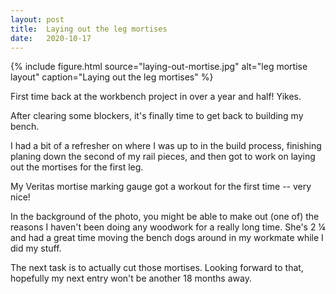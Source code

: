 ```yaml
---
layout: post
title:  Laying out the leg mortises
date:   2020-10-17
---
```


{% include figure.html source="laying-out-mortise.jpg" alt="leg mortise layout" caption="Laying out the leg mortises" %}

First time back at the workbench project in over a year and half!  Yikes.

After clearing some blockers, it's finally time to get back to building my
bench.

I had a bit of a refresher on where I was up to in the build process, finishing
planing down the second of my rail pieces, and then got to work on laying out
the mortises for the first leg.

My Veritas mortise marking gauge got a workout for the first time -- very nice!

In the background of the photo, you might be able to make out (one of) the
reasons I haven't been doing any woodwork for a really long time.  She's 2 ¼
and had a great time moving the bench dogs around in my workmate while I did my
stuff.

The next task is to actually cut those mortises.  Looking forward to that,
hopefully my next entry won't be another 18 months away.
